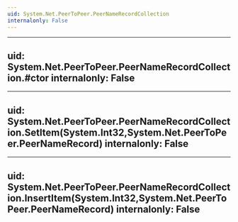```yaml
---
uid: System.Net.PeerToPeer.PeerNameRecordCollection
internalonly: False
---
```


---
uid: System.Net.PeerToPeer.PeerNameRecordCollection.#ctor
internalonly: False
---

---
uid: System.Net.PeerToPeer.PeerNameRecordCollection.SetItem(System.Int32,System.Net.PeerToPeer.PeerNameRecord)
internalonly: False
---

---
uid: System.Net.PeerToPeer.PeerNameRecordCollection.InsertItem(System.Int32,System.Net.PeerToPeer.PeerNameRecord)
internalonly: False
---
